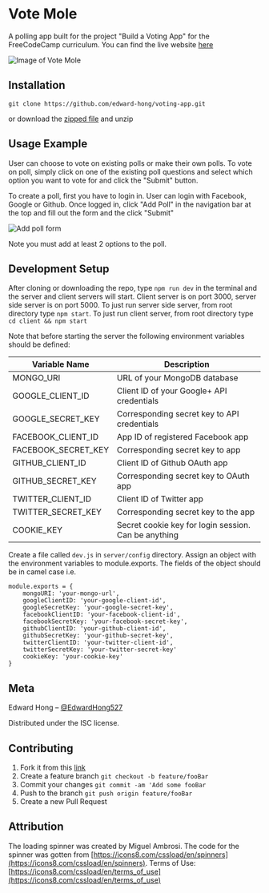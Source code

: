 # Vote Mole

A polling app built for the project "Build a Voting App" for the FreeCodeCamp
curriculum. You can find the live website
[here](https://vote-mole.herokuapp.com/)

![Image of Vote Mole](https://res.cloudinary.com/avatarhzh/image/upload/v1509887327/build-a-voting-app/logo.svg)

## Installation

`git clone https://github.com/edward-hong/voting-app.git`

or download the
[zipped file](https://github.com/edward-hong/voting-app/archinve/master.zip) and
unzip

## Usage Example

User can choose to vote on existing polls or make their own polls. To vote on
poll, simply click on one of the existing poll questions and select which option
you want to vote for and click the "Submit" button.

To create a poll, first you have to login in. User can login with Facebook,
Google or Github. Once logged in, click "Add Poll" in the navigation bar at the
top and fill out the form and the click "Submit"

![Add poll form](https://res.cloudinary.com/avatarhzh/image/upload/v1511567427/build-a-voting-app/add-poll.png)

Note you must add at least 2 options to the poll.

## Development Setup

After cloning or downloading the repo, type `npm run dev` in the terminal and
the server and client servers will start. Client server is on port 3000, server
side server is on port 5000. To just run server side server, from root directory
type `npm start`. To just run client server, from root directory type `cd client && npm start`

Note that before starting the server the following environment variables should
be defined:

| Variable Name       | Description                                          |
| ------------------- | ---------------------------------------------------- |
| MONGO_URI           | URL of your MongoDB database                         |
| GOOGLE_CLIENT_ID    | Client ID of your Google+ API credentials            |
| GOOGLE_SECRET_KEY   | Corresponding secret key to API credentials          |
| FACEBOOK_CLIENT_ID  | App ID of registered Facebook app                    |
| FACEBOOK_SECRET_KEY | Corresponding secret key to app                      |
| GITHUB_CLIENT_ID    | Client ID of Github OAuth app                        |
| GITHUB_SECRET_KEY   | Corresponding secret key to OAuth app                |
| TWITTER_CLIENT_ID   | Client ID of Twitter app                             |
| TWITTER_SECRET_KEY  | Corresponding secret key to the app                  |
| COOKIE_KEY          | Secret cookie key for login session. Can be anything |

Create a file called `dev.js` in `server/config` directory. Assign an object
with the environment variables to module.exports. The fields of the object
should be in camel case i.e.

```
module.exports = {
	mongoURI: 'your-mongo-url',
	googleClientID: 'your-google-client-id',
	googleSecretKey: 'your-google-secret-key',
	facebookClientID: 'your-facebook-client-id',
	facebookSecretKey: 'your-facebook-secret-key',
	githubClientID: 'your-github-client-id',
	githubSecretKey: 'your-github-secret-key',
	twitterClientID: 'your-twitter-client-id',
	twitterSecretKey: 'your-twitter-secret-key'
	cookieKey: 'your-cookie-key'
}
```

## Meta

Edward Hong – [@EdwardHong527](https://twitter.com/EdwardHong527)

Distributed under the ISC license.

## Contributing

1. Fork it from this [link](https://github.com/edward-hong/voting-app)
2. Create a feature branch `git checkout -b feature/fooBar`
3. Commit your changes `git commit -am 'Add some fooBar`
4. Push to the branch `git push origin feature/fooBar`
5. Create a new Pull Request

## Attribution

The loading spinner was created by Miguel Ambrosi. The code for the spinner was gotten from [https://icons8.com/cssload/en/spinners](https://icons8.com/cssload/en/spinners). Terms of Use: [https://icons8.com/cssload/en/terms_of_use](https://icons8.com/cssload/en/terms_of_use)
